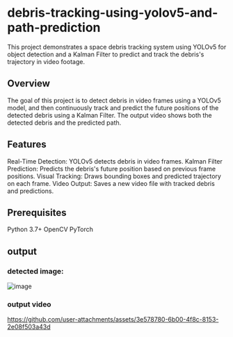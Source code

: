 # debris-tracking-using-yolov5-and-path-prediction

This project demonstrates a space debris tracking system using YOLOv5 for object detection and a Kalman Filter to predict and track the debris's trajectory in video footage.

## Overview
The goal of this project is to detect debris in video frames using a YOLOv5 model, and then continuously track and predict the future positions of the detected debris using a Kalman Filter. The output video shows both the detected debris and the predicted path.

## Features
Real-Time Detection: YOLOv5 detects debris in video frames.
Kalman Filter Prediction: Predicts the debris's future position based on previous frame positions.
Visual Tracking: Draws bounding boxes and predicted trajectory on each frame.
Video Output: Saves a new video file with tracked debris and predictions.

## Prerequisites
Python 3.7+
OpenCV
PyTorch

## output

### detected image:
![image](https://github.com/user-attachments/assets/1458de5d-242e-44a0-9805-abc9a176970a)

### output video
https://github.com/user-attachments/assets/3e578780-6b00-4f8c-8153-2e08f503a43d

